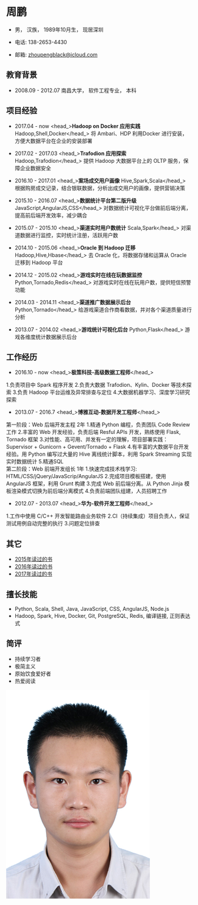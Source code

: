 周鹏
====

- 男， 汉族， 1989年10月生， 现居深圳

- 电话: 138-2653-4430

- 邮箱: zhoupengblack@icloud.com

教育背景
--------

- 2008.09 - 2012.07 南昌大学， 软件工程专业， 本科

项目经验
--------
- <datetime>2017.04 - now</datetime> <head_>**Hadoop on Docker 应用实践**  <lang>Hadoop,Shell,Docker</lang></head_>
<description>将 Ambari、HDP 利用Docker 进行安装，方便大数据平台在企业的安装部署
</description>

- <datetime>2017.02 - 2017.03</datetime> <head_>**Trafodion 应用探索**  <lang>Hadoop,Trafodion</lang></head_>
<description>提供 Hadoop 大数据平台上的 OLTP 服务，保障企业数据安全
</description>

- <datetime>2016.10 - 2017.01</datetime> <head_>**案场成交用户画像**  <lang>Hive,Spark,Scala</lang></head_>
<description>根据购房成交记录，结合银联数据，分析出成交用户的画像，提供营销决策
</description>

- <datetime>2015.10 - 2016.07</datetime> <head_>**数据统计平台第二版升级**  <lang>JavaScript,AngularJS,CSS</lang></head_>
<description>对数据统计可视化平台做前后端分离，提高前后端开发效率，减少耦合
</description>

- <datetime>2015.07 - 2015.10</datetime> <head_>**渠道实时用户数统计**
<lang>Scala,Spark</lang></head_>
<description>对渠道数据进行监控，实时统计注册，活跃用户数</description>

- <datetime>2014.10 - 2015.06</datetime> <head_>**Oracle 到 Hadoop 迁移** <lang>Hadoop,Hive,Hbase</lang></head_>
<description>去 Oracle 化，将数据存储和运算从 Oracle 迁移到 Hadoop 平台
</description>

- <datetime>2014.12 - 2015.02</datetime> <head_>**游戏实时在线在玩数据监控**  <lang>Python,Tornado,Redis</lang></head_>
<description>对游戏实时在线在玩用户数，提供短信预警功能</description>

- <datetime>2014.03 - 2014.11</datetime> <head_>**渠道推广数据展示后台**  <lang>Python,Tornado</lang></head_>
<description>给游戏渠道合作商看数据，并对各个渠道质量进行分析</description>

- <datetime>2013.07 - 2014.02</datetime> <head_>**游戏统计可视化后台** <lang>Python,Flask</lang></head_>
<description>游戏各维度统计数据展示后台</description>


工作经历
--------
- <datetime>2016.10 - now</datetime> <head_>**极策科技-高级数据工程师**</head_>
<description>
1.负责项目中 Spark 程序开发  
2.负责大数据 Trafodion、Kylin、Docker 等技术探索  
3.负责 Hadoop 平台运维及异常排查与定位  
4.大数据机器学习、深度学习研究探索  
</description>

- <datetime>2013.07 - 2016.7</datetime> <head_>**博雅互动-数据开发工程师**</head_>
<description>
第一阶段：Web 后端开发主程 2年  
1.精通 Python 编程，负责团队 Code Review 工作  
2.丰富的 Web 开发经验，负责后端 Resful APIs 开发，熟练使用 Flask, Tornado 框架  
3.对性能、高可用、并发有一定的理解，项目部署实践：Supervisor + Gunicorn + Gevent/Tornado + Flask  
4.有丰富的大数据平台开发经验。用 Python 编写过大量的 Hive 离线统计脚本，利用 Spark Streaming 实现实时数据统计  
5.精通SQL  
<br>
第二阶段：Web 前端开发组长 1年  
1.快速完成技术栈学习: HTML/CSS/jQuery/JavaScrip/AngularJS   
2.完成项目模板搭建，使用 AngularJS 框架，利用 Grunt 构建      
3.完成 Web 前后端分离。从 Python Jinja 模板渲染模式切换为前后端分离模式  
4.负责前端团队组建，人员招聘工作  
</description>

- <datetime>2012.07 - 2013.07</datetime> <head_>**华为-软件开发工程师**</head_>
<description>
1.工作中使用 C/C++ 开发智能路由业务软件  
2.CI（持续集成）项目负责人，保证测试用例自动完整的执行  
3.问题定位排查  
</description>

其它
----
- [2015年读过的书](https://github.com/blacklovebear/readBook/blob/master/2015-read-books.md)
- [2016年读过的书](https://github.com/blacklovebear/readBook/blob/master/2016-read-books.md)
- [2017年读过的书](https://github.com/blacklovebear/readBook/blob/master/2017-read-books.md)


擅长技能
----
- Python, Scala, Shell, Java, JavaScript, CSS, AngularJS, Node.js
- Hadoop, Spark, Hive, Docker, Git, PostgreSQL, Redis, 编译链接, 正则表达式

简评
--------
- 持续学习者
- 极简主义
- 原始饮食爱好者
- 热爱阅读

![avatar](../images/avatar.jpg)

